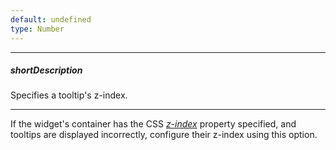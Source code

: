 ```yaml
---
default: undefined
type: Number
---
```

---
##### shortDescription
Specifies a tooltip's z-index.

---
If the widget's container has the CSS *[z-index](https://www.w3schools.com/cssref/pr_pos_z-index.asp)* property specified, and tooltips are displayed incorrectly, configure their z-index using this option.